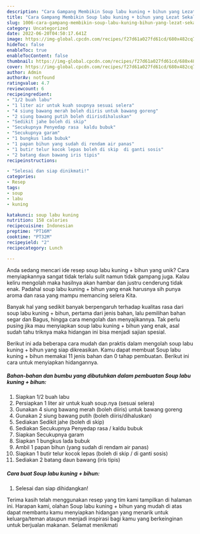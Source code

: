 ```yaml
---
description: "Cara Gampang Membikin Soup labu kuning + bihun yang Lezat Sekali"
title: "Cara Gampang Membikin Soup labu kuning + bihun yang Lezat Sekali"
slug: 1006-cara-gampang-membikin-soup-labu-kuning-bihun-yang-lezat-sekali
category: Uncategorized
date: 2022-06-20T04:50:17.641Z
image: https://img-global.cpcdn.com/recipes/f27d61a027fd61cd/680x482cq70/soup-labu-kuning-bihun-foto-resep-utama.jpg
hideToc: false
enableToc: true
enableTocContent: false
thumbnail: https://img-global.cpcdn.com/recipes/f27d61a027fd61cd/680x482cq70/soup-labu-kuning-bihun-foto-resep-utama.jpg
cover: https://img-global.cpcdn.com/recipes/f27d61a027fd61cd/680x482cq70/soup-labu-kuning-bihun-foto-resep-utama.jpg
author: Admin
authorAv: notfound
ratingvalue: 4.7
reviewcount: 6
recipeingredient:
- "1/2 buah labu"
- "1 liter air untuk kuah soupnya sesuai selera"
- "4 siung bawang merah boleh diiris untuk bawang goreng"
- "2 siung bawang putih boleh diirisdihaluskan"
- "Sedikit jahe boleh di skip"
- "Secukupnya Penyedap rasa  kaldu bubuk"
- "Secukupnya garam"
- "1 bungkus lada bubuk"
- "1 papan bihun yang sudah di rendam air panas"
- "1 butir telur kocok lepas boleh di skip  di ganti sosis"
- "2 batang daun bawang iris tipis"
recipeinstructions:

- "Selesai dan siap dinikmati!"
categories:
- Resep
tags:
- soup
- labu
- kuning

katakunci: soup labu kuning 
nutrition: 158 calories
recipecuisine: Indonesian
preptime: "PT16M"
cooktime: "PT32M"
recipeyield: "2"
recipecategory: Lunch

---
```





Anda sedang mencari ide resep soup labu kuning + bihun yang unik? Cara menyiapkannya sangat tidak terlalu sulit namun tidak gampang juga. Kalau keliru mengolah maka hasilnya akan hambar dan justru cenderung tidak enak. Padahal soup labu kuning + bihun yang enak harusnya sih punya aroma dan rasa yang mampu memancing selera Kita.





Banyak hal yang sedikit banyak berpengaruh terhadap kualitas rasa dari soup labu kuning + bihun, pertama dari jenis bahan, lalu pemilihan bahan segar dan Bagus, hingga cara mengolah dan menyajikannya. Tak perlu pusing jika mau menyiapkan soup labu kuning + bihun yang enak,      asal sudah tahu triknya maka hidangan ini bisa menjadi sajian spesial.





















Berikut ini ada beberapa cara mudah dan praktis dalam mengolah soup labu kuning + bihun yang siap dikreasikan. Kamu dapat membuat Soup labu kuning + bihun memakai 11 jenis bahan dan 0 tahap pembuatan. Berikut ini cara untuk menyiapkan hidangannya.

<!--inarticleads1-->

##### Bahan-bahan dan bumbu yang dibutuhkan dalam pembuatan Soup labu kuning + bihun:

1. Siapkan 1/2 buah labu
1. Persiapkan 1 liter air untuk kuah soup.nya (sesuai selera)
1. Gunakan 4 siung bawang merah (boleh diiris) untuk bawang goreng
1. Gunakan 2 siung bawang putih (boleh diiris/dihaluskan)
1. Sediakan Sedikit jahe (boleh di skip)
1. Sediakan Secukupnya Penyedap rasa / kaldu bubuk
1. Siapkan Secukupnya garam
1. Siapkan 1 bungkus lada bubuk
1. Ambil 1 papan bihun (yang sudah di rendam air panas)
1. Siapkan 1 butir telur kocok lepas (boleh di skip / di ganti sosis)
1. Sediakan 2 batang daun bawang (iris tipis)




<!--inarticleads2-->

##### Cara buat Soup labu kuning + bihun:


1. Selesai dan siap dihidangkan!



Terima kasih telah menggunakan resep yang tim kami tampilkan di halaman ini. Harapan kami, olahan Soup labu kuning + bihun yang mudah di atas dapat membantu kamu menyiapkan hidangan yang menarik untuk keluarga/teman ataupun menjadi inspirasi bagi kamu yang berkeinginan untuk berjualan makanan. Selamat menikmati
